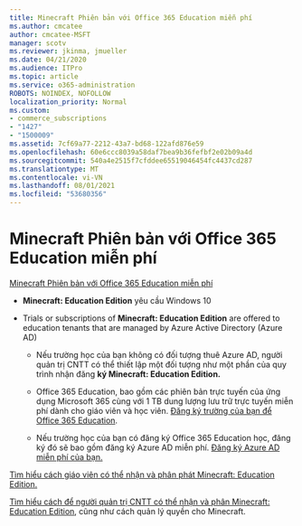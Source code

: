 ```yaml
---
title: Minecraft Phiên bản với Office 365 Education miễn phí
ms.author: cmcatee
author: cmcatee-MSFT
manager: scotv
ms.reviewer: jkinma, jmueller
ms.date: 04/21/2020
ms.audience: ITPro
ms.topic: article
ms.service: o365-administration
ROBOTS: NOINDEX, NOFOLLOW
localization_priority: Normal
ms.custom:
- commerce_subscriptions
- "1427"
- "1500009"
ms.assetid: 7cf69a77-2212-43a7-bd68-122afd876e59
ms.openlocfilehash: 60e6ccc8039a58daf7bea9b36fefbf2e02b09a4d
ms.sourcegitcommit: 540a4e2515f7cfddee65519046454fc4437cd287
ms.translationtype: MT
ms.contentlocale: vi-VN
ms.lasthandoff: 08/01/2021
ms.locfileid: "53680356"
---
```

# <a name="minecraft-edition-with-office-365-education-for-free"></a>Minecraft Phiên bản với Office 365 Education miễn phí

[Minecraft Phiên bản với Office 365 Education miễn phí](https://docs.microsoft.com/education/windows/get-minecraft-for-education)
  
- **Minecraft: Education Edition** yêu cầu Windows 10

- Trials or subscriptions of **Minecraft: Education Edition** are offered to education tenants that are managed by Azure Active Directory (Azure AD)

  - Nếu trường học của bạn không có [](https://docs.microsoft.com/education/windows/school-get-minecraft) đối tượng thuê Azure AD, người quản trị CNTT có thể thiết lập một đối tượng như một phần của quy trình nhận đăng **ký Minecraft: Education Edition.**

  - Office 365 Education, bao gồm các phiên bản trực tuyến của ứng dụng Microsoft 365 cùng với 1 TB dung lượng lưu trữ trực tuyến miễn phí dành cho giáo viên và học viên. [Đăng ký trường của bạn để Office 365 Education](https://www.microsoft.com/education/products/office).

  - Nếu trường học của bạn có đăng ký Office 365 Education học, đăng ký đó sẽ bao gồm đăng ký Azure AD miễn phí. [Đăng ký Azure AD miễn phí của bạn.](https://msdn.microsoft.com/library/windows/hardware/mt703369%28v=vs.85%29.aspx)

[Tìm hiểu cách giáo viên có thể nhận và phân phát Minecraft: Education Edition.](https://docs.microsoft.com/education/windows/teacher-get-minecraft)
  
[Tìm hiểu cách để người quản trị CNTT có thể nhận và phân Minecraft: Education Edition](https://docs.microsoft.com/education/windows/school-get-minecraft), cũng như cách quản lý quyền cho Minecraft.